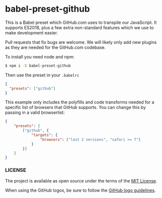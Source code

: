 # babel-preset-github

This is a Babel preset which GitHub.com uses to transpile our JavaScript. It supports ES2018, plus a few extra non-standard features which we use to make development easier.

Pull requests that fix bugs are welcome. We will likely only add new plugins as they are needed for the GitHub.com codebase.


To install you need node and npm:

```bash
$ npm i -D babel-preset-github
```

Then use the preset in your `.babelrc`

```json
{
  "presets": ["github"]
}
```

This example only includes the polyfills and code transforms needed for a specific list of browsers that GitHub supports. You can change this by passing in a valid browserlist:

```json
{
	"presets": [
		["github", {
			"targets": {
				"browsers": ["last 2 versions", "safari >= 7"]
			}
		}]
	]
}
```

### LICENSE

The project is available as open source under the terms of the [MIT License](LICENSE).

When using the GitHub logos, be sure to follow the [GitHub logo guidelines](https://github.com/logos).
